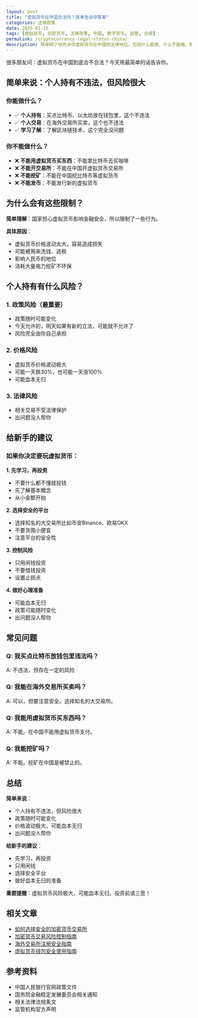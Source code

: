 ```yaml
---
layout: post
title: "虚拟货币在中国合法吗？简单告诉你答案"
categories: 法律政策
date: 2025-01-15
tags: [虚拟货币, 加密货币, 法律政策, 中国, 数字货币, 监管, 合规]
permalink: /cryptocurrency-legal-status-china/
description: 简单明了地告诉你虚拟货币在中国的法律地位，包括什么能做、什么不能做，帮助新手了解基本风险。
---
```


很多朋友问：虚拟货币在中国到底合不合法？今天用最简单的话告诉你。

## 简单来说：个人持有不违法，但风险很大

### 你能做什么？
- ✅ **个人持有**：买点比特币、以太坊放在钱包里，这个不违法
- ✅ **个人交易**：在海外交易所买卖，这个也不违法
- ✅ **学习了解**：了解区块链技术，这个完全没问题

### 你不能做什么？
- ❌ **不能用虚拟货币买东西**：不能拿比特币去买咖啡
- ❌ **不能开交易所**：不能在中国开虚拟货币交易所
- ❌ **不能挖矿**：不能在中国挖比特币等虚拟货币
- ❌ **不能发币**：不能发行新的虚拟货币

## 为什么会有这些限制？

**简单理解**：国家担心虚拟货币影响金融安全，所以限制了一些行为。

**具体原因**：
- 虚拟货币价格波动太大，容易造成损失
- 可能被用来洗钱、逃税
- 影响人民币的地位
- 消耗大量电力挖矿不环保

## 个人持有有什么风险？

### 1. 政策风险（最重要）
- 政策随时可能变化
- 今天允许的，明天如果有新的立法，可能就不允许了
- 风险完全由你自己承担

### 2. 价格风险
- 虚拟货币价格波动极大
- 可能一天跌30%，也可能一天涨100%
- 可能血本无归


### 3. 法律风险
- 相关交易不受法律保护
- 出问题没人帮你

## 给新手的建议

### 如果你决定要玩虚拟货币：

**1. 先学习，再投资**
- 不要什么都不懂就投钱
- 先了解基本概念
- 从小金额开始

**2. 选择安全的平台**
- 选择知名的大交易所比如币安Binance、欧易OKX
- 不要贪图小便宜
- 注意平台的安全性

**3. 控制风险**
- 只用闲钱投资
- 不要借钱投资
- 设置止损点

**4. 做好心理准备**
- 可能血本无归
- 政策可能随时变化
- 出问题没人帮你

## 常见问题

### Q: 我买点比特币放钱包里违法吗？
A: 不违法，但存在一定的风险

### Q: 我能在海外交易所买卖吗？
A: 可以，但要注意安全。选择知名的大交易所。

### Q: 我能用虚拟货币买东西吗？
A: 不能。在中国不能用虚拟货币支付。

### Q: 我能挖矿吗？
A: 不能。挖矿在中国是被禁止的。

## 总结

**简单来说**：
- 个人持有不违法，但风险很大
- 政策随时可能变化
- 价格波动极大，可能血本无归
- 出问题没人帮你

**给新手的建议**：
- 先学习，再投资
- 只用闲钱
- 选择安全平台
- 做好血本无归的准备

**重要提醒**：虚拟货币风险极大，可能血本无归。投资前请三思！

## 相关文章

- [如何选择安全的加密货币交易所](/how-to-choose-crypto-exchange/)
- [加密货币交易风险控制指南](/crypto-trading-risk-control/)
- [海外交易所注册安全指南](/overseas-exchange-registration-guide/)
- [虚拟货币钱包安全使用指南](/crypto-wallet-security-guide/)

## 参考资料

- 中国人民银行官网政策文件
- 国务院金融稳定发展委员会相关通知
- 相关法律法规条文
- 监管机构官方声明
